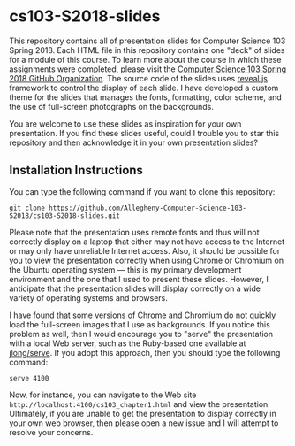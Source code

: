 # cs103-S2018-slides

This repository contains all of presentation slides for Computer Science 103
Spring 2018. Each HTML file in this repository contains one "deck" of slides for
a module of this course. To learn more about the course in which these
assignments were completed, please visit the [Computer Science 103 Spring 2018
GitHub Organization](https://github.com/Allegheny-Computer-Science-103-S2018).
The source code of the slides uses
[reveal.js](https://github.com/hakimel/reveal.js/) framework to control the
display of each slide. I have developed a custom theme for the slides that
manages the fonts, formatting, color scheme, and the use of full-screen
photographs on the backgrounds.

You are welcome to use these slides as inspiration for your own presentation. If
you find these slides useful, could I trouble you to star this repository and
then acknowledge it in your own presentation slides?

## Installation Instructions

You can type the following command if you want to clone this repository:

```shell
git clone https://github.com/Allegheny-Computer-Science-103-S2018/cs103-S2018-slides.git
```

Please note that the presentation uses remote fonts and thus will not correctly
display on a laptop that either may not have access to the Internet or may only
have unreliable Internet access. Also, it should be possible for you to view the
presentation correctly when using Chrome or Chromium on the Ubuntu operating
system &mdash; this is my primary development environment and the one that I
used to present these slides. However, I anticipate that the presentation slides
will display correctly on a wide variety of operating systems and browsers.

I have found that some versions of Chrome and Chromium do not quickly load the
full-screen images that I use as backgrounds. If you notice this problem as
well, then I would encourage you to "serve" the presentation with a local Web
server, such as the Ruby-based one available at
[jlong/serve](https://github.com/jlong/serve). If you adopt this approach, then
you should type the following command:

```shell
serve 4100
```

Now, for instance, you can navigate to the Web site
`http://localhost:4100/cs103_chapter1.html` and view the presentation.
Ultimately, if you are unable to get the presentation to display correctly in
your own web browser, then please open a new issue and I will attempt to resolve
your concerns.
